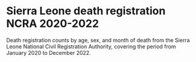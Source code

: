 # Sierra Leone death registration NCRA 2020-2022
Death registration counts by age, sex, and month of death from the Sierra Leone National Civil Registration Authority, covering the period from January 2020 to December 2022.
